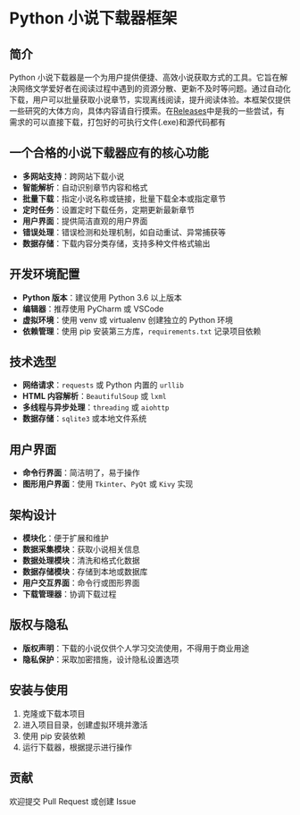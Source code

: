 # Python 小说下载器框架

## 简介
Python 小说下载器是一个为用户提供便捷、高效小说获取方式的工具。它旨在解决网络文学爱好者在阅读过程中遇到的资源分散、更新不及时等问题。通过自动化下载，用户可以批量获取小说章节，实现离线阅读，提升阅读体验。本框架仅提供一些研究的大体方向，具体内容请自行摸索。在[Releases](https://github.com/qxqycb/Python-Novel-Downloader-Framework/releases/tag/%E4%B8%8B%E8%BD%BD%E5%99%A8)中是我的一些尝试，有需求的可以直接下载，打包好的可执行文件(.exe)和源代码都有

## 一个合格的小说下载器应有的核心功能
- **多网站支持**：跨网站下载小说
- **智能解析**：自动识别章节内容和格式
- **批量下载**：指定小说名称或链接，批量下载全本或指定章节
- **定时任务**：设置定时下载任务，定期更新最新章节
- **用户界面**：提供简洁直观的用户界面
- **错误处理**：错误检测和处理机制，如自动重试、异常捕获等
- **数据存储**：下载内容分类存储，支持多种文件格式输出

## 开发环境配置
- **Python 版本**：建议使用 Python 3.6 以上版本
- **编辑器**：推荐使用 PyCharm 或 VSCode
- **虚拟环境**：使用 venv 或 virtualenv 创建独立的 Python 环境
- **依赖管理**：使用 pip 安装第三方库，`requirements.txt` 记录项目依赖

## 技术选型
- **网络请求**：`requests` 或 Python 内置的 `urllib`
- **HTML 内容解析**：`BeautifulSoup` 或 `lxml`
- **多线程与异步处理**：`threading` 或 `aiohttp`
- **数据存储**：`sqlite3` 或本地文件系统

## 用户界面
- **命令行界面**：简洁明了，易于操作
- **图形用户界面**：使用 `Tkinter`、`PyQt` 或 `Kivy` 实现

## 架构设计
- **模块化**：便于扩展和维护
- **数据采集模块**：获取小说相关信息
- **数据处理模块**：清洗和格式化数据
- **数据存储模块**：存储到本地或数据库
- **用户交互界面**：命令行或图形界面
- **下载管理器**：协调下载过程

## 版权与隐私
- **版权声明**：下载的小说仅供个人学习交流使用，不得用于商业用途
- **隐私保护**：采取加密措施，设计隐私设置选项

## 安装与使用
1. 克隆或下载本项目
2. 进入项目目录，创建虚拟环境并激活
3. 使用 pip 安装依赖
4. 运行下载器，根据提示进行操作

## 贡献
欢迎提交 Pull Request 或创建 Issue
